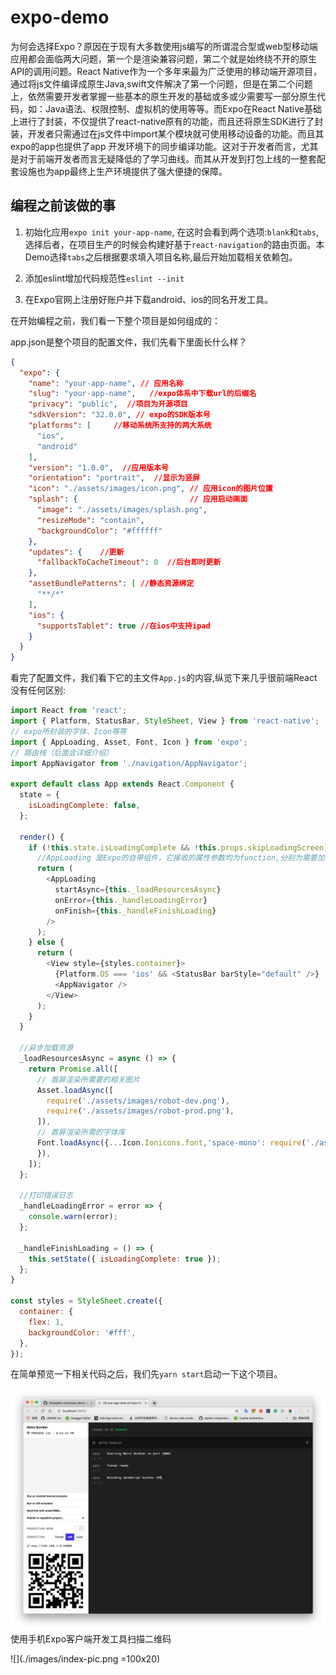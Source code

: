 # expo-demo

为何会选择Expo？原因在于现有大多数使用js编写的所谓混合型或web型移动端应用都会面临两大问题，第一个是渲染兼容问题，第二个就是始终绕不开的原生API的调用问题。React Native作为一个多年来最为广泛使用的移动端开源项目，通过将js文件编译成原生Java,swift文件解决了第一个问题，但是在第二个问题上，依然需要开发者掌握一些基本的原生开发的基础或多或少需要写一部分原生代码，如：Java语法、权限控制、虚拟机的使用等等。而Expo在React Native基础上进行了封装，不仅提供了react-native原有的功能，而且还将原生SDK进行了封装，开发者只需通过在js文件中import某个模块就可使用移动设备的功能。而且其expo的app也提供了app 开发环境下的同步编译功能。这对于开发者而言，尤其是对于前端开发者而言无疑降低的了学习曲线。而其从开发到打包上线的一整套配套设施也为app最终上生产环境提供了强大便捷的保障。


## 编程之前该做的事

1. 初始化应用`expo init your-app-name`, 在这时会看到两个选项:`blank`和`tabs`,选择后者，在项目生产的时候会构建好基于`react-navigation`的路由页面。本Demo选择`tabs`之后根据要求填入项目名称,最后开始加载相关依赖包。

2. 添加eslint增加代码规范性`eslint --init`

3. 在Expo官网上注册好账户并下载android、ios的同名开发工具。

在开始编程之前，我们看一下整个项目是如何组成的：

app.json是整个项目的配置文件，我们先看下里面长什么样？

```json
{
  "expo": {
    "name": "your-app-name", // 应用名称
    "slug": "your-app-name",   //expo体系中下载url的后缀名
    "privacy": "public",  //项目为开源项目
    "sdkVersion": "32.0.0", // expo的SDK版本号
    "platforms": [     //移动系统所支持的两大系统
      "ios",
      "android"
    ],
    "version": "1.0.0",  //应用版本号
    "orientation": "portrait",  //显示为竖屏
    "icon": "./assets/images/icon.png", // 应用icon的图片位置
    "splash": {                         // 应用启动画面
      "image": "./assets/images/splash.png",
      "resizeMode": "contain",
      "backgroundColor": "#ffffff"
    },
    "updates": {    //更新 
      "fallbackToCacheTimeout": 0  //后台即时更新
    },
    "assetBundlePatterns": [ //静态资源绑定
      "**/*"
    ],
    "ios": {
      "supportsTablet": true //在ios中支持ipad
    }
  }
}
```

看完了配置文件，我们看下它的主文件`App.js`的内容,纵览下来几乎很前端React没有任何区别:

```js
import React from 'react';
import { Platform, StatusBar, StyleSheet, View } from 'react-native';
// expo所封装的字体、Icon等等
import { AppLoading, Asset, Font, Icon } from 'expo';
// 路由栈（后面会详细介绍）
import AppNavigator from './navigation/AppNavigator';

export default class App extends React.Component {
  state = {
    isLoadingComplete: false,
  };

  render() {
    if (!this.state.isLoadingComplete && !this.props.skipLoadingScreen) {
      //AppLoading 是Expo的自带组件，它接收的属性参数均为function,分别为需要加载的资源、报错、完成
      return (
        <AppLoading
          startAsync={this._loadResourcesAsync}
          onError={this._handleLoadingError}
          onFinish={this._handleFinishLoading}
        />
      );
    } else {
      return (
        <View style={styles.container}>
          {Platform.OS === 'ios' && <StatusBar barStyle="default" />}
          <AppNavigator />
        </View>
      );
    }
  }
  
  //异步加载资源
  _loadResourcesAsync = async () => {
    return Promise.all([
      // 首屏渲染所需要的相关图片
      Asset.loadAsync([
        require('./assets/images/robot-dev.png'),
        require('./assets/images/robot-prod.png'),
      ]),
      // 首屏渲染所需的字体库
      Font.loadAsync({...Icon.Ionicons.font,'space-mono': require('./assets/fonts/SpaceMono-Regular.ttf'),
      }),
    ]);
  };
  
  //打印错误日志
  _handleLoadingError = error => {
    console.warn(error);
  };

  _handleFinishLoading = () => {
    this.setState({ isLoadingComplete: true });
  };
}

const styles = StyleSheet.create({
  container: {
    flex: 1,
    backgroundColor: '#fff',
  },
});

```

在简单预览一下相关代码之后，我们先`yarn start`启动一下这个项目。

![](./images/window-tool.png)
使用手机Expo客户端开发工具扫描二维码

![](./images/index-pic.png =100x20)
